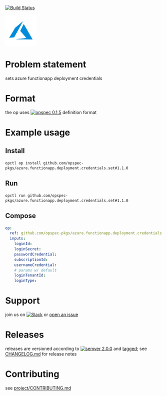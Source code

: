 [![Build Status](https://travis-ci.org/opspec-pkgs/azure.functionapp.deployment.credentials.set.svg?branch=master)](https://travis-ci.org/opspec-pkgs/azure.functionapp.deployment.credentials.set)

<img src="icon.svg" alt="icon" height="100px">

# Problem statement

sets azure functionapp deployment credentials

# Format

the op uses [![opspec 0.1.5](https://img.shields.io/badge/opspec-0.1.5-brightgreen.svg?colorA=6b6b6b&colorB=fc16be)](https://opspec.io/0.1.5) definition format

# Example usage

## Install

```shell
opctl op install github.com/opspec-pkgs/azure.functionapp.deployment.credentials.set#1.1.0
```

## Run

```
opctl run github.com/opspec-pkgs/azure.functionapp.deployment.credentials.set#1.1.0
```

## Compose

```yaml
op:
  ref: github.com/opspec-pkgs/azure.functionapp.deployment.credentials.set#1.1.0
  inputs:
    loginId:
    loginSecret:
    passwordCredential:
    subscriptionId:
    usernameCredential:
    # params w/ default
    loginTenantId:
    loginType:
```

# Support

join us on
[![Slack](https://opctl-slackin.herokuapp.com/badge.svg)](https://opctl-slackin.herokuapp.com/)
or
[open an issue](https://github.com/opspec-pkgs/azure.functionapp.deployment.credentials.set/issues)

# Releases

releases are versioned according to
[![semver 2.0.0](https://img.shields.io/badge/semver-2.0.0-brightgreen.svg)](http://semver.org/spec/v2.0.0.html)
and [tagged](https://git-scm.com/book/en/v2/Git-Basics-Tagging); see
[CHANGELOG.md](CHANGELOG.md) for release notes

# Contributing

see
[project/CONTRIBUTING.md](https://github.com/opspec-pkgs/project/blob/master/CONTRIBUTING.md)

